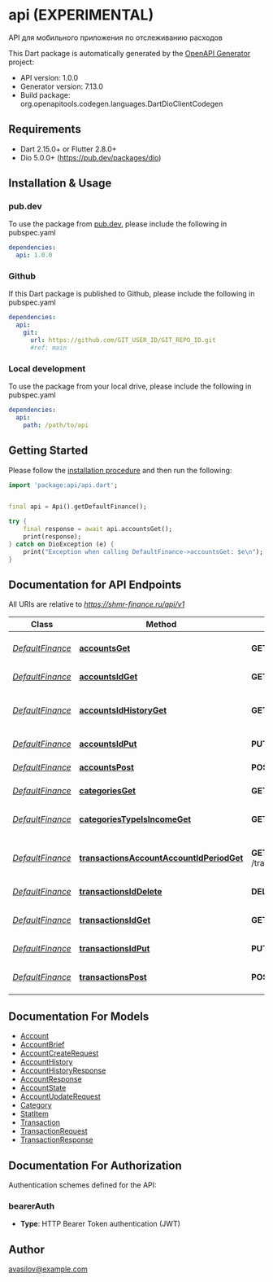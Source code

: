 # api (EXPERIMENTAL)
API для мобильного приложения по отслеживанию расходов

This Dart package is automatically generated by the [OpenAPI Generator](https://openapi-generator.tech) project:

- API version: 1.0.0
- Generator version: 7.13.0
- Build package: org.openapitools.codegen.languages.DartDioClientCodegen

## Requirements

* Dart 2.15.0+ or Flutter 2.8.0+
* Dio 5.0.0+ (https://pub.dev/packages/dio)

## Installation & Usage

### pub.dev
To use the package from [pub.dev](https://pub.dev), please include the following in pubspec.yaml
```yaml
dependencies:
  api: 1.0.0
```

### Github
If this Dart package is published to Github, please include the following in pubspec.yaml
```yaml
dependencies:
  api:
    git:
      url: https://github.com/GIT_USER_ID/GIT_REPO_ID.git
      #ref: main
```

### Local development
To use the package from your local drive, please include the following in pubspec.yaml
```yaml
dependencies:
  api:
    path: /path/to/api
```

## Getting Started

Please follow the [installation procedure](#installation--usage) and then run the following:

```dart
import 'package:api/api.dart';


final api = Api().getDefaultFinance();

try {
    final response = await api.accountsGet();
    print(response);
} catch on DioException (e) {
    print("Exception when calling DefaultFinance->accountsGet: $e\n");
}

```

## Documentation for API Endpoints

All URIs are relative to *https://shmr-finance.ru/api/v1*

Class | Method | HTTP request | Description
------------ | ------------- | ------------- | -------------
[*DefaultFinance*](doc/DefaultFinance.md) | [**accountsGet**](doc/DefaultFinance.md#accountsget) | **GET** /accounts | Получить все счета пользователя
[*DefaultFinance*](doc/DefaultFinance.md) | [**accountsIdGet**](doc/DefaultFinance.md#accountsidget) | **GET** /accounts/{id} | Получить счет по ID
[*DefaultFinance*](doc/DefaultFinance.md) | [**accountsIdHistoryGet**](doc/DefaultFinance.md#accountsidhistoryget) | **GET** /accounts/{id}/history | Получить историю изменений счета
[*DefaultFinance*](doc/DefaultFinance.md) | [**accountsIdPut**](doc/DefaultFinance.md#accountsidput) | **PUT** /accounts/{id} | Обновить счет
[*DefaultFinance*](doc/DefaultFinance.md) | [**accountsPost**](doc/DefaultFinance.md#accountspost) | **POST** /accounts | Создать новый счет
[*DefaultFinance*](doc/DefaultFinance.md) | [**categoriesGet**](doc/DefaultFinance.md#categoriesget) | **GET** /categories | Получить все категории
[*DefaultFinance*](doc/DefaultFinance.md) | [**categoriesTypeIsIncomeGet**](doc/DefaultFinance.md#categoriestypeisincomeget) | **GET** /categories/type/{isIncome} | Получить категории по типу
[*DefaultFinance*](doc/DefaultFinance.md) | [**transactionsAccountAccountIdPeriodGet**](doc/DefaultFinance.md#transactionsaccountaccountidperiodget) | **GET** /transactions/account/{accountId}/period | Получить транзакции по счету за период
[*DefaultFinance*](doc/DefaultFinance.md) | [**transactionsIdDelete**](doc/DefaultFinance.md#transactionsiddelete) | **DELETE** /transactions/{id} | Удалить транзакцию
[*DefaultFinance*](doc/DefaultFinance.md) | [**transactionsIdGet**](doc/DefaultFinance.md#transactionsidget) | **GET** /transactions/{id} | Получить транзакцию по ID
[*DefaultFinance*](doc/DefaultFinance.md) | [**transactionsIdPut**](doc/DefaultFinance.md#transactionsidput) | **PUT** /transactions/{id} | Обновить транзакцию
[*DefaultFinance*](doc/DefaultFinance.md) | [**transactionsPost**](doc/DefaultFinance.md#transactionspost) | **POST** /transactions | Создать новую транзакцию


## Documentation For Models

 - [Account](doc/Account.md)
 - [AccountBrief](doc/AccountBrief.md)
 - [AccountCreateRequest](doc/AccountCreateRequest.md)
 - [AccountHistory](doc/AccountHistory.md)
 - [AccountHistoryResponse](doc/AccountHistoryResponse.md)
 - [AccountResponse](doc/AccountResponse.md)
 - [AccountState](doc/AccountState.md)
 - [AccountUpdateRequest](doc/AccountUpdateRequest.md)
 - [Category](doc/Category.md)
 - [StatItem](doc/StatItem.md)
 - [Transaction](doc/Transaction.md)
 - [TransactionRequest](doc/TransactionRequest.md)
 - [TransactionResponse](doc/TransactionResponse.md)


## Documentation For Authorization


Authentication schemes defined for the API:
### bearerAuth

- **Type**: HTTP Bearer Token authentication (JWT)


## Author

avasilov@example.com

